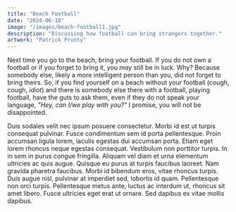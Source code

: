 ```yaml
---
title: "Beach Football"
date: "2024-06-18"
image: "/images/beach-football1.jpg"
description: "Discussing how football can bring strangers together."
artwork: "Patrick Prunty"
---
```


Next time you go to the beach, bring your football. If you do not own a football or if you forget to bring it, you _may_
still be in luck. Why? Because somebody else, likely a more intelligent person than you, did not forget to bring theirs.
So, if you find yourself on a beach without your football (cough, cough, _idiot_) and there is somebody else there with
a football, playing football, have the guts to ask them, even if they do not speak your language, _"Hey, can I/we play 
with you?"_ I promise, you will not be disappointed.

Duis sodales velit nec ipsum posuere consectetur. Morbi id est ut turpis consequat pulvinar. Fusce condimentum sem id porta pellentesque. Proin accumsan ligula lorem, iaculis egestas dui accumsan porta. Etiam eget lorem rhoncus neque egestas consequat. Vestibulum non porttitor turpis. In in sem in purus congue fringilla. Aliquam vel diam et urna elementum ultricies ac quis augue. Quisque eu purus at turpis faucibus laoreet. Nam gravida pharetra faucibus. Morbi id bibendum eros, vitae rhoncus turpis. Duis augue nisl, pulvinar at imperdiet sed, lobortis id quam. Pellentesque non orci turpis. Pellentesque metus ante, luctus ac interdum ut, rhoncus sit amet libero. Fusce ultricies eget erat ut ornare. Sed dapibus ex vitae mollis dapibus.
